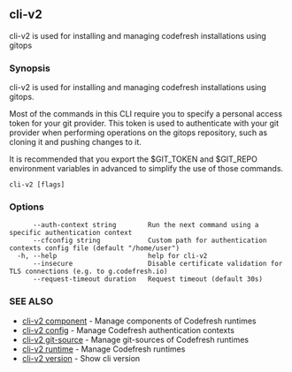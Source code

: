 ## cli-v2

cli-v2 is used for installing and managing codefresh installations using gitops

### Synopsis

cli-v2 is used for installing and managing codefresh installations using gitops.
        
Most of the commands in this CLI require you to specify a personal access token
for your git provider. This token is used to authenticate with your git provider
when performing operations on the gitops repository, such as cloning it and
pushing changes to it.

It is recommended that you export the $GIT_TOKEN and $GIT_REPO environment
variables in advanced to simplify the use of those commands.


```
cli-v2 [flags]
```

### Options

```
      --auth-context string        Run the next command using a specific authentication context
      --cfconfig string            Custom path for authentication contexts config file (default "/home/user")
  -h, --help                       help for cli-v2
      --insecure                   Disable certificate validation for TLS connections (e.g. to g.codefresh.io)
      --request-timeout duration   Request timeout (default 30s)
```

### SEE ALSO

* [cli-v2 component](cli-v2_component.md)	 - Manage components of Codefresh runtimes
* [cli-v2 config](cli-v2_config.md)	 - Manage Codefresh authentication contexts
* [cli-v2 git-source](cli-v2_git-source.md)	 - Manage git-sources of Codefresh runtimes
* [cli-v2 runtime](cli-v2_runtime.md)	 - Manage Codefresh runtimes
* [cli-v2 version](cli-v2_version.md)	 - Show cli version


